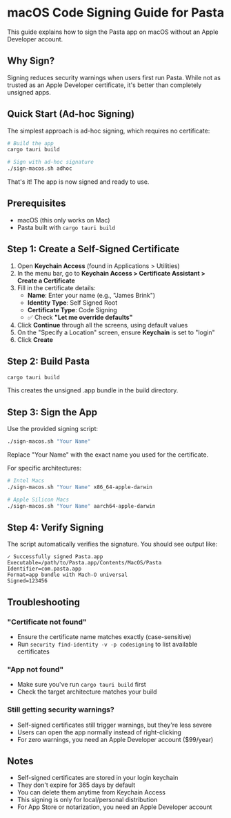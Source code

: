 # macOS Code Signing Guide for Pasta

This guide explains how to sign the Pasta app on macOS without an Apple Developer account.

## Why Sign?

Signing reduces security warnings when users first run Pasta. While not as trusted as an Apple Developer certificate, it's better than completely unsigned apps.

## Quick Start (Ad-hoc Signing)

The simplest approach is ad-hoc signing, which requires no certificate:

```bash
# Build the app
cargo tauri build

# Sign with ad-hoc signature
./sign-macos.sh adhoc
```

That's it! The app is now signed and ready to use.

## Prerequisites

- macOS (this only works on Mac)
- Pasta built with `cargo tauri build`

## Step 1: Create a Self-Signed Certificate

1. Open **Keychain Access** (found in Applications > Utilities)
2. In the menu bar, go to **Keychain Access > Certificate Assistant > Create a Certificate**
3. Fill in the certificate details:
   - **Name**: Enter your name (e.g., "James Brink")
   - **Identity Type**: Self Signed Root
   - **Certificate Type**: Code Signing
   - ✅ Check **"Let me override defaults"**
4. Click **Continue** through all the screens, using default values
5. On the "Specify a Location" screen, ensure **Keychain** is set to "login"
6. Click **Create**

## Step 2: Build Pasta

```bash
cargo tauri build
```

This creates the unsigned .app bundle in the build directory.

## Step 3: Sign the App

Use the provided signing script:

```bash
./sign-macos.sh "Your Name"
```

Replace "Your Name" with the exact name you used for the certificate.

For specific architectures:
```bash
# Intel Macs
./sign-macos.sh "Your Name" x86_64-apple-darwin

# Apple Silicon Macs
./sign-macos.sh "Your Name" aarch64-apple-darwin
```

## Step 4: Verify Signing

The script automatically verifies the signature. You should see output like:
```
✓ Successfully signed Pasta.app
Executable=/path/to/Pasta.app/Contents/MacOS/Pasta
Identifier=com.pasta.app
Format=app bundle with Mach-O universal
Signed=123456
```

## Troubleshooting

### "Certificate not found"
- Ensure the certificate name matches exactly (case-sensitive)
- Run `security find-identity -v -p codesigning` to list available certificates

### "App not found"
- Make sure you've run `cargo tauri build` first
- Check the target architecture matches your build

### Still getting security warnings?
- Self-signed certificates still trigger warnings, but they're less severe
- Users can open the app normally instead of right-clicking
- For zero warnings, you need an Apple Developer account ($99/year)

## Notes

- Self-signed certificates are stored in your login keychain
- They don't expire for 365 days by default
- You can delete them anytime from Keychain Access
- This signing is only for local/personal distribution
- For App Store or notarization, you need an Apple Developer account